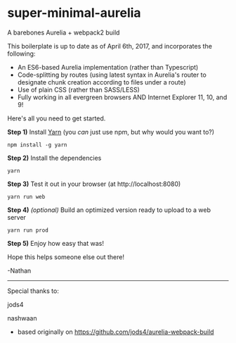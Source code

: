 # super-minimal-aurelia
A barebones Aurelia + webpack2 build

This boilerplate is up to date as of April 6th, 2017, and incorporates the following:

* An ES6-based Aurelia implementation (rather than Typescript)
* Code-splitting by routes (using latest syntax in Aurelia's router to designate chunk creation according to files under a route)
* Use of plain CSS (rather than SASS/LESS)
* Fully working in all evergreen browsers AND Internet Explorer 11, 10, and 9!

Here's all you need to get started. 

**Step 1)** Install [Yarn](https://yarnpkg.com/en/) (you _can_ just use npm, but why would you want to?)

`npm install -g yarn`

**Step 2)** Install the dependencies

`yarn`

**Step 3)** Test it out in your browser (at http://localhost:8080)

`yarn run web`

**Step 4)** _(optional)_ Build an optimized version ready to upload to a web server

`yarn run prod`

**Step 5)** Enjoy how easy that was!

Hope this helps someone else out there!

-Nathan

--------------------------------------------------------------------

Special thanks to:

jods4

nashwaan

- based originally on https://github.com/jods4/aurelia-webpack-build
